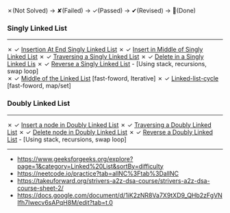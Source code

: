 ✗(Not Solved) -> ✘(Failed) -> ✓(Passed)  -> ✔(Revised) -> 💯(Done) 

### Singly Linked List
---
✗ ✓ [Insertion At End Singly Linked List](https://www.geeksforgeeks.org/problems/linked-list-insertion-1587115620/1)
✗ ✓ [Insert in Middle of Singly Linked List](https://www.geeksforgeeks.org/problems/insert-in-middle-of-linked-list/1)
✗ ✓ [Traversing a Singly Linked List](https://www.geeksforgeeks.org/problems/print-linked-list-elements/1)
✗ ✓ [Delete in a Singly Linked Lis](https://www.geeksforgeeks.org/problems/delete-a-node-in-single-linked-list/1)
✗ ✓ [Reverse a Singly Linked List](https://leetcode.com/problems/reverse-linked-list/description/) - [Using stack, recursions, swap loop]    
✗ ✓ [Middle of the Linked List](https://leetcode.com/problems/middle-of-the-linked-list/)  [fast-foword, Iterative]
✗ ✓ [Linked-list-cycle](https://leetcode.com/problems/linked-list-cycle/) [fast-foword, map/set]

### Doubly Linked List
---
✗ ✓ [Insert a node in Doubly Linked List](https://www.geeksforgeeks.org/problems/insert-a-node-in-doubly-linked-list/1?utm_source=youtube&utm_medium=collab_striver_ytdescription&utm_campaign=insert-a-node-in-doubly-linked-list) 
✗ ✓ [Traversing a Doubly Linked List](https://www.geeksforgeeks.org/problems/display-doubly-linked-list--154650/1)
✗ ✓ [Delete node in Doubly Linked List](https://www.geeksforgeeks.org/problems/delete-node-in-doubly-linked-list/1)
✗ ✓ [Reverse a Doubly Linked List](https://www.geeksforgeeks.org/problems/reverse-a-doubly-linked-list/1) - [Using stack, recursions, swap loop]    

---

- https://www.geeksforgeeks.org/explore?page=1&category=Linked%20List&sortBy=difficulty
- https://neetcode.io/practice?tab=allNC%3Ftab%3DallNC
- https://takeuforward.org/strivers-a2z-dsa-course/strivers-a2z-dsa-course-sheet-2/
- https://docs.google.com/document/d/1iK2zNR8Va7X9tXD9_QHb2zFgVNIfh7Iwecv6sAPqH8M/edit?tab=t.0
